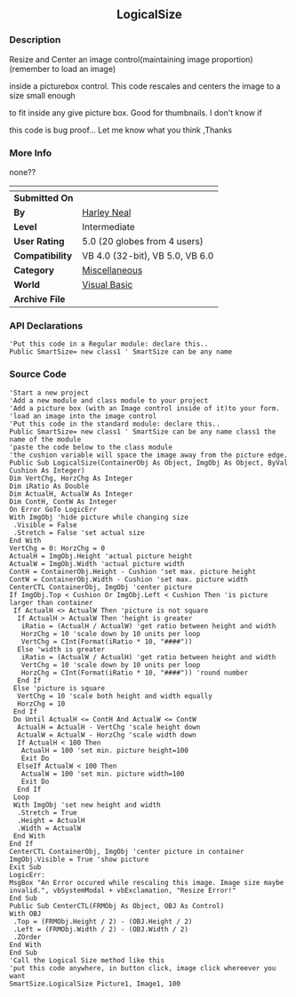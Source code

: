 ﻿<div align="center">

## LogicalSize


</div>

### Description

Resize and Center an image control(maintaining image proportion)(remember to load an image)

inside a picturebox control. This code rescales and centers the image to a size small enough

to fit inside any give picture box. Good for thumbnails. I don't know if

this code is bug proof... Let me know what you think ,Thanks
 
### More Info
 
none??


<span>             |<span>
---                |---
**Submitted On**   |
**By**             |[Harley Neal](https://github.com/Planet-Source-Code/PSCIndex/blob/master/ByAuthor/harley-neal.md)
**Level**          |Intermediate
**User Rating**    |5.0 (20 globes from 4 users)
**Compatibility**  |VB 4\.0 \(32\-bit\), VB 5\.0, VB 6\.0
**Category**       |[Miscellaneous](https://github.com/Planet-Source-Code/PSCIndex/blob/master/ByCategory/miscellaneous__1-1.md)
**World**          |[Visual Basic](https://github.com/Planet-Source-Code/PSCIndex/blob/master/ByWorld/visual-basic.md)
**Archive File**   |[](https://github.com/Planet-Source-Code/harley-neal-logicalsize__1-5577/archive/master.zip)

### API Declarations

```
'Put this code in a Regular module: declare this..
Public SmartSize= new class1 ' SmartSize can be any name
```


### Source Code

```
'Start a new project
'Add a new module and class module to your project
'Add a picture box (with an Image control inside of it)to your form.
'load an image into the image control
'Put this code in the standard module: declare this..
Public SmartSize= new class1 ' SmartSize can be any name class1 the name of the module
'paste the code below to the class module
'the cushion variable will space the image away from the picture edge.
Public Sub LogicalSize(ContainerObj As Object, ImgObj As Object, ByVal Cushion As Integer)
Dim VertChg, HorzChg As Integer
Dim iRatio As Double
Dim ActualH, ActualW As Integer
Dim ContH, ContW As Integer
On Error GoTo LogicErr
With ImgObj 'hide picture while changing size
 .Visible = False
 .Stretch = False 'set actual size
End With
VertChg = 0: HorzChg = 0
ActualH = ImgObj.Height 'actual picture height
ActualW = ImgObj.Width 'actual picture width
ContH = ContainerObj.Height - Cushion 'set max. picture height
ContW = ContainerObj.Width - Cushion 'set max. picture width
CenterCTL ContainerObj, ImgObj 'center picture
If ImgObj.Top < Cushion Or ImgObj.Left < Cushion Then 'is picture larger than container
 If ActualH <> ActualW Then 'picture is not square
  If ActualH > ActualW Then 'height is greater
   iRatio = (ActualH / ActualW) 'get ratio between height and width
   HorzChg = 10 'scale down by 10 units per loop
   VertChg = CInt(Format(iRatio * 10, "####"))
  Else 'width is greater
   iRatio = (ActualW / ActualH) 'get ratio between height and width
   VertChg = 10 'scale down by 10 units per loop
   HorzChg = CInt(Format(iRatio * 10, "####")) 'round number
  End If
 Else 'picture is square
  VertChg = 10 'scale both height and width equally
  HorzChg = 10
 End If
 Do Until ActualH <= ContH And ActualW <= ContW
  ActualH = ActualH - VertChg 'scale height down
  ActualW = ActualW - HorzChg 'scale width down
  If ActualH < 100 Then
   ActualH = 100 'set min. picture height=100
   Exit Do
  ElseIf ActualW < 100 Then
   ActualW = 100 'set min. picture width=100
   Exit Do
  End If
 Loop
 With ImgObj 'set new height and width
  .Stretch = True
  .Height = ActualH
  .Width = ActualW
 End With
End If
CenterCTL ContainerObj, ImgObj 'center picture in container
ImgObj.Visible = True 'show picture
Exit Sub
LogicErr:
MsgBox "An Error occured while rescaling this image. Image size maybe invalid.", vbSystemModal + vbExclamation, "Resize Error!"
End Sub
Public Sub CenterCTL(FRMObj As Object, OBJ As Control)
With OBJ
 .Top = (FRMObj.Height / 2) - (OBJ.Height / 2)
 .Left = (FRMObj.Width / 2) - (OBJ.Width / 2)
 .ZOrder
End With
End Sub
'Call the Logical Size method like this
'put this code anywhere, in button click, image click whereever you want
SmartSize.LogicalSize Picture1, Image1, 100
```

